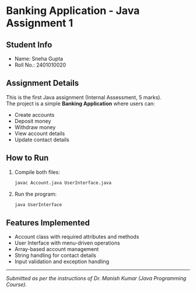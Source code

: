 # Banking Application - Java Assignment 1

## Student Info
- Name: Sneha Gupta
- Roll No.: 2401010020

## Assignment Details
This is the first Java assignment (Internal Assessment, 5 marks).  
The project is a simple **Banking Application** where users can:
- Create accounts
- Deposit money
- Withdraw money
- View account details
- Update contact details

## How to Run
1. Compile both files:
   ```bash
   javac Account.java UserInterface.java
   ```
2. Run the program:
   ```bash
   java UserInterface
   ```

## Features Implemented
- Account class with required attributes and methods
- User Interface with menu-driven operations
- Array-based account management
- String handling for contact details
- Input validation and exception handling

---
*Submitted as per the instructions of Dr. Manish Kumar (Java Programming Course).*

